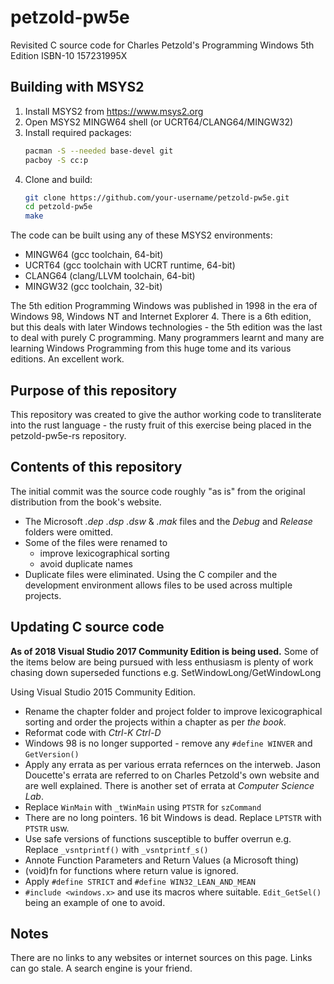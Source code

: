 # petzold-pw5e
Revisited C source code for Charles Petzold's Programming Windows 5th Edition ISBN-10 157231995X

## Building with MSYS2

1. Install MSYS2 from https://www.msys2.org
2. Open MSYS2 MINGW64 shell (or UCRT64/CLANG64/MINGW32)
3. Install required packages:
   ```bash
   pacman -S --needed base-devel git
   pacboy -S cc:p
   ```
4. Clone and build:
   ```bash
   git clone https://github.com/your-username/petzold-pw5e.git
   cd petzold-pw5e
   make
   ```

The code can be built using any of these MSYS2 environments:
- MINGW64 (gcc toolchain, 64-bit)
- UCRT64 (gcc toolchain with UCRT runtime, 64-bit)
- CLANG64 (clang/LLVM toolchain, 64-bit) 
- MINGW32 (gcc toolchain, 32-bit)

The 5th edition Programming Windows was published in 1998 in the era of Windows 98,
 Windows NT and Internet Explorer 4. There is a 6th edition, but this deals with
 later Windows technologies - the 5th edition was the last to deal with purely C
 programming. Many programmers learnt and many are learning Windows Programming
 from this huge tome and its various editions. An excellent work.

Purpose of this repository
--------------------------

This repository was created to give the author working code to transliterate into
 the rust language - the rusty fruit of this exercise being placed in the
 petzold-pw5e-rs repository.

Contents of this repository
---------------------------

The initial commit was the source code roughly "as is" from the original
 distribution from the book's website.

- The Microsoft *.dep* *.dsp* *.dsw* & *.mak* files and the *Debug* and *Release*
  folders were omitted.
- Some of the files were renamed to
  - improve lexicographical sorting
  - avoid duplicate names
- Duplicate files were eliminated. Using the C compiler and the development
  environment allows files to be used across multiple projects.

Updating C source code
----------------------

**As of 2018 Visual Studio 2017 Community Edition is being used.** Some of the
items below are being pursued with less enthusiasm is plenty of work chasing
down superseded functions e.g. SetWindowLong/GetWindowLong

Using Visual Studio 2015 Community Edition.

- Rename the chapter folder and project folder to improve lexicographical
   sorting and order the projects within a chapter as per *the book*.
- Reformat code with *Ctrl-K Ctrl-D*
- Windows 98 is no longer supported - remove any `#define WINVER` and
   `GetVersion()`
- Apply any errata as per various errata refernces on the interweb. Jason Doucette's
   errata are referred to on Charles Petzold's own website and are well explained.
   There is another set of errata at *Computer Science Lab*.
- Replace `WinMain` with `_tWinMain` using `PTSTR` for `szCommand`
- There are no long pointers. 16 bit Windows is dead. Replace `LPTSTR` with `PTSTR` usw.
- Use safe versions of functions susceptible to buffer overrun e.g. Replace
   `_vsntprintf()` with `_vsntprintf_s()`
- Annote Function Parameters and Return Values (a Microsoft thing)
- (void)fn for functions where return value is ignored.
- Apply `#define STRICT` and `#define WIN32_LEAN_AND_MEAN`
- `#include <windows.x>` and use its macros where suitable. `Edit_GetSel()`
   being an example of one to avoid.

Notes
-----

There are no links to any websites or internet sources on this page. Links can
 go stale. A search engine is your friend.
